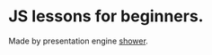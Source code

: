 # JS lessons for beginners. #

Made by presentation engine [shower](https://github.com/shower/shower).

